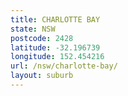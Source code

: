 ```yaml
---
title: CHARLOTTE BAY
state: NSW
postcode: 2428
latitude: -32.196739
longitude: 152.454216
url: /nsw/charlotte-bay/
layout: suburb
---
```

